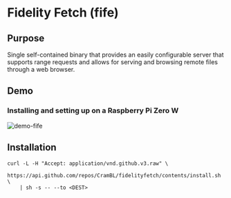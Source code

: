 # Fidelity Fetch (fife)

## Purpose

Single self-contained binary that provides an easily configurable server that supports range requests and allows for serving and browsing remote files through a web browser.


## Demo

### Installing and setting up on a Raspberry Pi Zero W

![demo-fife](https://github.com/user-attachments/assets/368f9af1-9a1a-4d52-98a9-cc017ebd40af)

## Installation

```shell
curl -L -H "Accept: application/vnd.github.v3.raw" \
    https://api.github.com/repos/CramBL/fidelityfetch/contents/install.sh \
    | sh -s -- --to <DEST>
```
